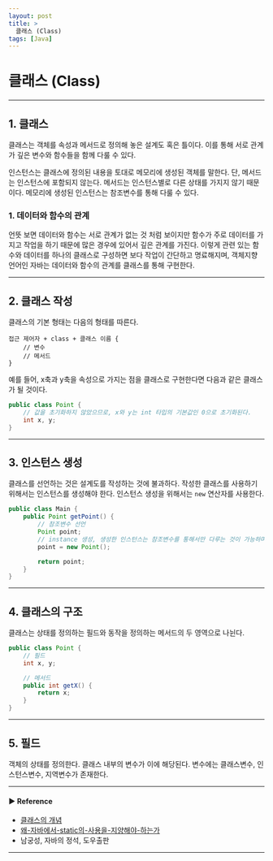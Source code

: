 ```yaml
---
layout: post
title: >
  클래스 (Class)
tags: [Java]
---
```


# 클래스 (Class)

---
## 1. 클래스
클래스는 객체를 속성과 메서드로 정의해 놓은 설계도 혹은 틀이다. 이를 통해 서로 관계가 깊은 변수와 함수들을 함께 다룰 수 있다.

인스턴스는 클래스에 정의된 내용을 토대로 메모리에 생성된 객체를 말한다. 단, 메서드는 인스턴스에 포함되지 않는다. 메서드는 인스턴스별로 다른 상태를 가지지 않기 때문이다.
메모리에 생성된 인스턴스는 참조변수를 통해 다룰 수 있다.

### 1. 데이터와 함수의 관계
언뜻 보면 데이터와 함수는 서로 관계가 없는 것 처럼 보이지만 함수가 주로 데이터를 가지고 작업을 하기 때문에 많은 경우에 있어서 깊은 관계를 가진다.
이렇게 관련 있는 함수와 데이터를 하나의 클래스로 구성하면 보다 작업이 간단하고 명료해지며, 객체지향 언어인 자바는 데이터와 함수의 관계를 클래스를 통해 구현한다.

---
## 2. 클래스 작성
클래스의 기본 형태는 다음의 형태를 따른다.
```text
접근 제어자 + class + 클래스 이름 { 
    // 변수
    // 메서드 
}
```

예를 들어, x축과 y축을 속성으로 가지는 점을 클래스로 구현한다면 다음과 같은 클래스가 될 것이다.
```java
public class Point {
    // 값을 초기화하지 않았으므로, x와 y는 int 타입의 기본값인 0으로 초기화된다.
    int x, y;
}
```

---
## 3. 인스턴스 생성
클래스를 선언하는 것은 설계도를 작성하는 것에 불과하다. 작성한 클래스를 사용하기 위해서는 인스턴스를 생성해야 한다. 인스턴스 생성을 위해서는 `new` 연산자를 사용한다.
```java
public class Main {
    public Point getPoint() {
        // 참조변수 선언
        Point point;
        // instance 생성, 생성한 인스턴스는 참조변수를 통해서만 다루는 것이 가능하며 하나의 참조변수에 하나의 값(주소)만 저장할 수 있다.
        point = new Point();

        return point;
    }
}
```

---
## 4. 클래스의 구조
클래스는 상태를 정의하는 필드와 동작을 정의하는 메서드의 두 영역으로 나뉜다.

```java
public class Point {
    // 필드
    int x, y;

    // 메서드
    public int getX() {
        return x;
    }
}
```

---
## 5. 필드
객체의 상태를 정의한다. 클래스 내부의 변수가 이에 해당된다. 변수에는 클래스변수, 인스턴스변수, 지역변수가 존재한다.

---
#### ▶ Reference
- [클래스의 개념](http://www.tcpschool.com/java/java_class_intro)
- [왜-자바에서-static의-사용을-지양해야-하는가](https://unabated.tistory.com/entry/왜-자바에서-static의-사용을-지양해야-하는가)
- 남궁성, 자바의 정석, 도우출판

---